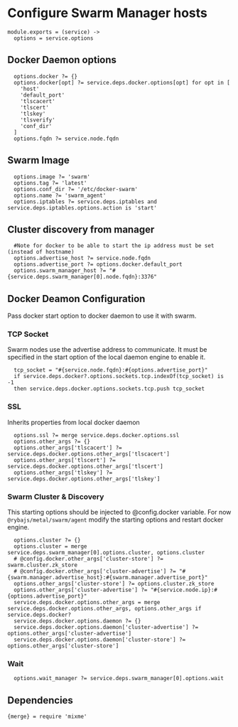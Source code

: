 
# Configure Swarm Manager hosts

    module.exports = (service) ->
      options = service.options

## Docker Daemon options
      
      options.docker ?= {}
      options.docker[opt] ?= service.deps.docker.options[opt] for opt in [
        'host'
        'default_port'
        'tlscacert'
        'tlscert'
        'tlskey'
        'tlsverify'
        'conf_dir'
      ]
      options.fqdn ?= service.node.fqdn

## Swarm Image

      options.image ?= 'swarm'
      options.tag ?= 'latest'
      options.conf_dir ?= '/etc/docker-swarm'
      options.name ?= 'swarm_agent'
      options.iptables ?= service.deps.iptables and service.deps.iptables.options.action is 'start'
      
## Cluster discovery from manager

      #Note for docker to be able to start the ip address must be set (instead of hostname)
      options.advertise_host ?= service.node.fqdn
      options.advertise_port ?= options.docker.default_port
      options.swarm_manager_host ?= "#{service.deps.swarm_manager[0].node.fqdn}:3376"

## Docker Deamon Configuration

Pass docker start option to docker daemon to use it with swarm.

### TCP Socket

Swarm nodes use the advertise address to communicate. It must be specified
in the start option of the local daemon engine to enable it.

      tcp_socket = "#{service.node.fqdn}:#{options.advertise_port}"
      if service.deps.docker?.options.sockets.tcp.indexOf(tcp_socket) is -1
      then service.deps.docker.options.sockets.tcp.push tcp_socket

### SSL
Inherits properties from local docker daemon
      
      options.ssl ?= merge service.deps.docker.options.ssl
      options.other_args ?= {}
      options.other_args['tlscacert'] ?= service.deps.docker.options.other_args['tlscacert']
      options.other_args['tlscert'] ?= service.deps.docker.options.other_args['tlscert']
      options.other_args['tlskey'] ?= service.deps.docker.options.other_args['tlskey']


### Swarm Cluster & Discovery

This starting options should be injected to @config.docker variable. For now 
`@rybajs/metal/swarm/agent` modify the starting options and restart docker engine.

      options.cluster ?= {}
      options.cluster = merge service.deps.swarm_manager[0].options.cluster, options.cluster
      # @config.docker.other_args['cluster-store'] ?= swarm.cluster.zk_store
      # @config.docker.other_args['cluster-advertise'] ?= "#{swarm.manager.advertise_host}:#{swarm.manager.advertise_port}"
      options.other_args['cluster-store'] ?= options.cluster.zk_store
      options.other_args['cluster-advertise'] ?= "#{service.node.ip}:#{options.advertise_port}"
      service.deps.docker.options.other_args = merge service.deps.docker.options.other_args, options.other_args if service.deps.docker?
      service.deps.docker.options.daemon ?= {}
      service.deps.docker.options.daemon['cluster-advertise'] ?= options.other_args['cluster-advertise']
      service.deps.docker.options.daemon['cluster-store'] ?= options.other_args['cluster-store']

### Wait

      options.wait_manager ?= service.deps.swarm_manager[0].options.wait

## Dependencies

    {merge} = require 'mixme'
